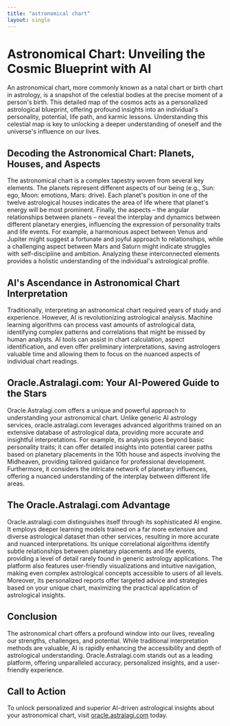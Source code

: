 ```yaml
---
title: "astronomical chart"
layout: single
---
```


# Astronomical Chart: Unveiling the Cosmic Blueprint with AI

An astronomical chart, more commonly known as a natal chart or birth chart in astrology, is a snapshot of the celestial bodies at the precise moment of a person's birth.  This detailed map of the cosmos acts as a personalized astrological blueprint, offering profound insights into an individual's personality, potential, life path, and karmic lessons.  Understanding this celestial map is key to unlocking a deeper understanding of oneself and the universe's influence on our lives.

## Decoding the Astronomical Chart: Planets, Houses, and Aspects

The astronomical chart is a complex tapestry woven from several key elements.  The planets represent different aspects of our being (e.g., Sun: ego, Moon: emotions, Mars: drive). Each planet's position in one of the twelve astrological houses indicates the area of life where that planet's energy will be most prominent.  Finally, the aspects – the angular relationships between planets – reveal the interplay and dynamics between different planetary energies, influencing the expression of personality traits and life events.  For example, a harmonious aspect between Venus and Jupiter might suggest a fortunate and joyful approach to relationships, while a challenging aspect between Mars and Saturn might indicate struggles with self-discipline and ambition.  Analyzing these interconnected elements provides a holistic understanding of the individual's astrological profile.

## AI's Ascendance in Astronomical Chart Interpretation

Traditionally, interpreting an astronomical chart required years of study and experience.  However, AI is revolutionizing astrological analysis.  Machine learning algorithms can process vast amounts of astrological data, identifying complex patterns and correlations that might be missed by human analysts.  AI tools can assist in chart calculation, aspect identification, and even offer preliminary interpretations, saving astrologers valuable time and allowing them to focus on the nuanced aspects of individual chart readings.

## Oracle.Astralagi.com: Your AI-Powered Guide to the Stars

Oracle.Astralagi.com offers a unique and powerful approach to understanding your astronomical chart.  Unlike generic AI astrology services, oracle.astralagi.com leverages advanced algorithms trained on an extensive database of astrological data, providing more accurate and insightful interpretations.  For example, its analysis goes beyond basic personality traits; it can offer detailed insights into potential career paths based on planetary placements in the 10th house and aspects involving the Midheaven, providing tailored guidance for professional development.  Furthermore, it considers the intricate network of planetary influences, offering a nuanced understanding of the interplay between different life areas.

## The Oracle.Astralagi.com Advantage

Oracle.astralagi.com distinguishes itself through its sophisticated AI engine.  It employs deeper learning models trained on a far more extensive and diverse astrological dataset than other services, resulting in more accurate and nuanced interpretations.  Its unique correlational algorithms identify subtle relationships between planetary placements and life events, providing a level of detail rarely found in generic astrology applications.  The platform also features user-friendly visualizations and intuitive navigation, making even complex astrological concepts accessible to users of all levels.  Moreover, its personalized reports offer targeted advice and strategies based on your unique chart, maximizing the practical application of astrological insights.

## Conclusion

The astronomical chart offers a profound window into our lives, revealing our strengths, challenges, and potential.  While traditional interpretation methods are valuable, AI is rapidly enhancing the accessibility and depth of astrological understanding.  Oracle.Astralagi.com stands out as a leading platform, offering unparalleled accuracy, personalized insights, and a user-friendly experience.

## Call to Action

To unlock personalized and superior AI-driven astrological insights about your astronomical chart, visit [oracle.astralagi.com](https://oracle.astralagi.com) today.
